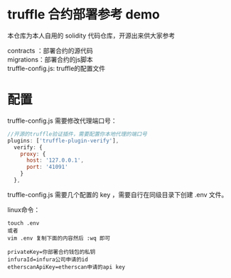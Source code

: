 # truffle 合约部署参考 demo

本仓库为本人自用的 solidity 代码仓库，开源出来供大家参考

contracts ：部署合约的源代码  
migrations：部署合约的js脚本  
truffle-config.js: truffle的配置文件


# 配置

truffle-config.js 需要修改代理端口号：

```js
//开源的truffle验证插件，需要配置你本地代理的端口号
plugins: ['truffle-plugin-verify'],
  verify: {
    proxy: {
      host: '127.0.0.1',
      port: '41091'
    }
  },

```

truffle-config.js 需要几个配置的 key ，需要自行在同级目录下创建 .env 文件。

linux命令：
```linux
touch .env
或者
vim .env 复制下面的内容然后 :wq 即可
```

```env
privateKey=你部署合约钱包的私钥
infuraId=infura公司申请的id
etherscanApiKey=etherscan申请的api key
```